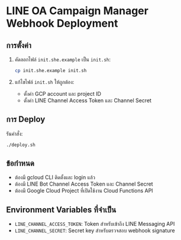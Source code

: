 # LINE OA Campaign Manager Webhook Deployment

## การตั้งค่า

1. คัดลอกไฟล์ `init.she.example` เป็น `init.sh`:
   ```bash
   cp init.she.example init.sh
   ```

2. แก้ไขไฟล์ `init.sh` ให้ถูกต้อง:
   - ตั้งค่า GCP account และ project ID
   - ตั้งค่า LINE Channel Access Token และ Channel Secret

## การ Deploy

รันคำสั่ง:
```bash
./deploy.sh
```

## ข้อกำหนด

- ต้องมี gcloud CLI ติดตั้งและ login แล้ว
- ต้องมี LINE Bot Channel Access Token และ Channel Secret
- ต้องมี Google Cloud Project ที่เปิดใช้งาน Cloud Functions API

## Environment Variables ที่จำเป็น

- `LINE_CHANNEL_ACCESS_TOKEN`: Token สำหรับเข้าถึง LINE Messaging API
- `LINE_CHANNEL_SECRET`: Secret key สำหรับตรวจสอบ webhook signature
